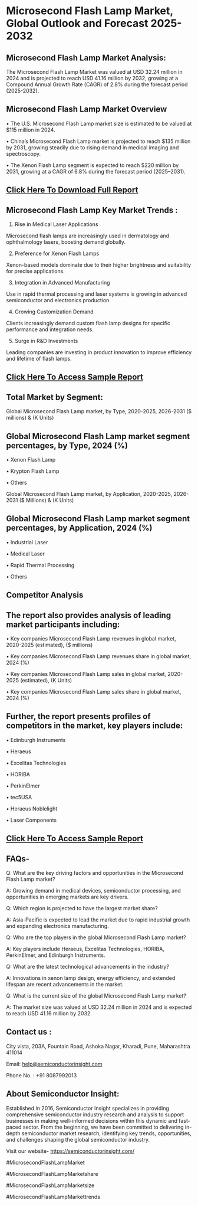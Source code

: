Microsecond Flash Lamp Market, Global Outlook and Forecast 2025-2032
=
Microsecond Flash Lamp Market Analysis:
-
The Microsecond Flash Lamp Market was valued at USD 32.24 million in 2024 and is projected to reach USD 41.16 million by 2032, growing at a Compound Annual Growth Rate (CAGR) of 2.8% during the forecast period (2025-2032).

Microsecond Flash Lamp Market Overview
-
•	The U.S. Microsecond Flash Lamp market size is estimated to be valued at $115 million in 2024.

•	China’s Microsecond Flash Lamp market is projected to reach $135 million by 2031, growing steadily due to rising demand in medical imaging and spectroscopy.

•	The Xenon Flash Lamp segment is expected to reach $220 million by 2031, growing at a CAGR of 6.8% during the forecast period (2025–2031).

[Click Here To Download Full Report](https://semiconductorinsight.com/report/microsecond-flash-lamp-market/)
-
Microsecond Flash Lamp Key Market Trends  :
-
1.	Rise in Medical Laser Applications

Microsecond flash lamps are increasingly used in dermatology and ophthalmology lasers, boosting demand globally.

2.	Preference for Xenon Flash Lamps

Xenon-based models dominate due to their higher brightness and suitability for precise applications.

3.	Integration in Advanced Manufacturing

Use in rapid thermal processing and laser systems is growing in advanced semiconductor and electronics production.

4.	Growing Customization Demand

Clients increasingly demand custom flash lamp designs for specific performance and integration needs.

5.	Surge in R&D Investments

Leading companies are investing in product innovation to improve efficiency and lifetime of flash lamps.

[Click Here To Access Sample Report](https://semiconductorinsight.com/download-sample-report/?product_id=88114)
-
Total Market by Segment:
-
Global Microsecond Flash Lamp market, by Type, 2020-2025, 2026-2031 ($ millions) & (K Units)

Global Microsecond Flash Lamp market segment percentages, by Type, 2024 (%)
-
•	Xenon Flash Lamp

•	Krypton Flash Lamp

•	Others

Global Microsecond Flash Lamp market, by Application, 2020-2025, 2026-2031 ($ Millions) & (K Units)

Global Microsecond Flash Lamp market segment percentages, by Application, 2024 (%)
-
•	Industrial Laser

•	Medical Laser

•	Rapid Thermal Processing

•	Others

Competitor Analysis
-
The report also provides analysis of leading market participants including:
-
•	Key companies Microsecond Flash Lamp revenues in global market, 2020-2025 (estimated), ($ millions)

•	Key companies Microsecond Flash Lamp revenues share in global market, 2024 (%)

•	Key companies Microsecond Flash Lamp sales in global market, 2020-2025 (estimated), (K Units)

•	Key companies Microsecond Flash Lamp sales share in global market, 2024 (%)

Further, the report presents profiles of competitors in the market, key players include:
-
•	Edinburgh Instruments

•	Heraeus

•	Excelitas Technologies

•	HORIBA

•	PerkinElmer

•	tec5USA

•	Heraeus Noblelight

•	Laser Components

[Click Here To Access Sample Report](https://semiconductorinsight.com/download-sample-report/?product_id=88114)
-
FAQs-
-
Q: What are the key driving factors and opportunities in the Microsecond Flash Lamp market?

A: Growing demand in medical devices, semiconductor processing, and opportunities in emerging markets are key drivers.

Q: Which region is projected to have the largest market share?

A: Asia-Pacific is expected to lead the market due to rapid industrial growth and expanding electronics manufacturing.

Q: Who are the top players in the global Microsecond Flash Lamp market?

A: Key players include Heraeus, Excelitas Technologies, HORIBA, PerkinElmer, and Edinburgh Instruments.

Q: What are the latest technological advancements in the industry?

A: Innovations in xenon lamp design, energy efficiency, and extended lifespan are recent advancements in the market.

Q: What is the current size of the global Microsecond Flash Lamp market?

A: The market size was valued at USD 32.24 million in 2024 and is expected to reach USD 41.16 million by 2032.

Contact us : 
-
City vista, 203A, Fountain Road, Ashoka Nagar, Kharadi, Pune, Maharashtra 411014

Email: help@semiconductorinsight.com

Phone No. : +91 8087992013

About Semiconductor Insight:
-
Established in 2016, Semiconductor Insight specializes in providing comprehensive semiconductor industry research and analysis to support businesses in making well-informed decisions within this dynamic and fast-paced sector. From the beginning, we have been committed to delivering in-depth semiconductor market research, identifying key trends, opportunities, and challenges shaping the global semiconductor industry.

Visit our website- https://semiconductorinsight.com/

#MicrosecondFlashLampMarket 

#MicrosecondFlashLampMarketshare

#MicrosecondFlashLampMarketsize

#MicrosecondFlashLampMarkettrends 
 
 


